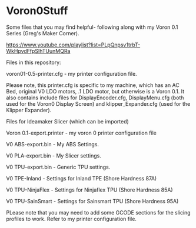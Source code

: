 # Voron0Stuff

Some files that you may find helpful- following along with my Voron 0.1 Series (Greg's Maker Corner).

https://www.youtube.com/playlist?list=PLpQnpsv1trbT-WkHpvdFfpSlhTUunMQRa

Files in this repository:

voron01-0.5-printer.cfg - my printer configuration file.

Please note, this printer.cfg is specific to my machine, which has an AC Bed, original V0 LDO motors, .1 LDO motor, but otherwise is a Voron 0.1. It also contains include files for DisplayEncoder.cfg, DisplayMenu.cfg (both used for the Voron0 Display Screen) and klipper_Expander.cfg (used for the Klipper Expander). 


Files for Ideamaker Slicer (which can be imported)

Voron 0.1-export.printer  - my voron 0 printer configuration file

V0 ABS-export.bin - My ABS Settings.

V0 PLA-export.bin - My Slicer settings.

V0 TPU-export.bin - Generic TPU settings.

V0 TPE-Inland     - Settings for Inland TPE (Shore Hardness 87A)

V0 TPU-NinjaFlex  - Settings for Ninjaflex TPU (Shore Hardness 85A)

V0 TPU-SainSmart  - Settings for Sainsmart TPU (Shore Hardness 95A)

PLease note that you may need to add some GCODE sections for the slicing profiles to work. Refer to my printer configuration file.

